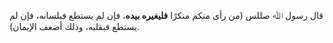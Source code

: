 قال رسول ﷲ صللس (من رأى منكم منكرًا **فليغيره بيده**، فإن لم يستطع فبلسانه، فإن لم يستطع فبقلبه، وذلك أضعف الإيمان).